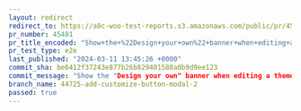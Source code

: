 ```yaml
---
layout: redirect
redirect_to: https://a8c-woo-test-reports.s3.amazonaws.com/public/pr/45481/e2e/index.html
pr_number: 45481
pr_title_encoded: "Show+the+%22Design+your+own%22+banner+when+editing+a+theme+which+is+not+TT4"
pr_test_type: e2e
last_published: "2024-03-11 13:45:26 +0000"
commit_sha: be6412f37243e877b26b829401588a0b9d9ee123
commit_message: "Show the "Design your own" banner when editing a theme which is not TT4"
branch_name: 44725-add-customize-button-modal-2
passed: true
---
```

